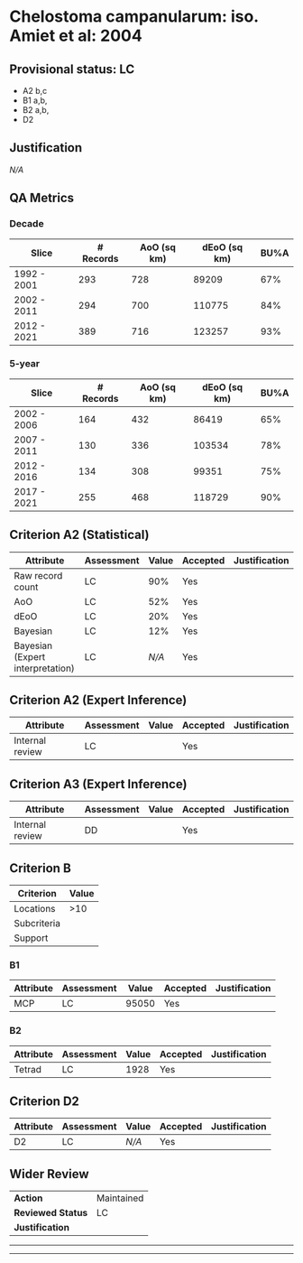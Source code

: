 # Chelostoma campanularum: iso. Amiet et al: 2004
## Provisional status: LC
- A2 b,c
- B1 a,b, 
- B2 a,b, 
- D2

## Justification
*N/A*
## QA Metrics
### Decade
| Slice | # Records | AoO (sq km) | dEoO (sq km) |BU%A |
|---|---|---|---|---|
|1992 - 2001|293|728|89209|67%|
|2002 - 2011|294|700|110775|84%|
|2012 - 2021|389|716|123257|93%|
### 5-year
| Slice | # Records | AoO (sq km) | dEoO (sq km) |BU%A |
|---|---|---|---|---|
|2002 - 2006|164|432|86419|65%|
|2007 - 2011|130|336|103534|78%|
|2012 - 2016|134|308|99351|75%|
|2017 - 2021|255|468|118729|90%|
## Criterion A2 (Statistical)
|Attribute|Assessment|Value|Accepted|Justification
|---|---|---|---|---|
|Raw record count|LC|90%|Yes||
|AoO|LC|52%|Yes||
|dEoO|LC|20%|Yes||
|Bayesian|LC|12%|Yes||
|Bayesian (Expert interpretation)|LC|*N/A*|Yes||
## Criterion A2 (Expert Inference)
|Attribute|Assessment|Value|Accepted|Justification
|---|---|---|---|---|
|Internal review|LC||Yes||
## Criterion A3 (Expert Inference)
|Attribute|Assessment|Value|Accepted|Justification
|---|---|---|---|---|
|Internal review|DD||Yes||
## Criterion B
|Criterion| Value|
|---|---|
|Locations|>10|
|Subcriteria||
|Support||
### B1
|Attribute|Assessment|Value|Accepted|Justification
|---|---|---|---|---|
|MCP|LC|95050|Yes||
### B2
|Attribute|Assessment|Value|Accepted|Justification
|---|---|---|---|---|
|Tetrad|LC|1928|Yes||
## Criterion D2
|Attribute|Assessment|Value|Accepted|Justification
|---|---|---|---|---|
|D2|LC|*N/A*|Yes||
## Wider Review
|  |  |
|---|---|
|**Action**|Maintained|
|**Reviewed Status**|LC|
|**Justification**||
---
 ---
 <br><br>
